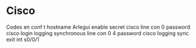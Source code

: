 # Cisco
Codes
en
conf t
hostname Arlegui
enable secret cisco
line con 0
password cisco
login
logging synchronous
line con 0 4
password cisco
logging sync
exit
int s0/0/1

